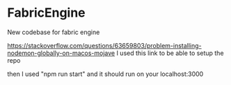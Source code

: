 # FabricEngine
 New codebase for fabric engine

https://stackoverflow.com/questions/63659803/problem-installing-nodemon-globally-on-macos-mojave I used this link to be able to setup the repo

then I used "npm run start" and it should run on your localhost:3000
